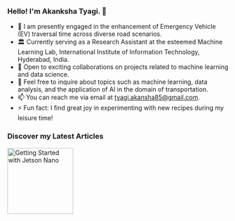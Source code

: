 ### Hello! I'm Akanksha Tyagi. 👋

- 🔭 I am presently engaged in the enhancement of Emergency Vehicle (EV) traversal time across diverse road scenarios.
- 🏛️ Currently serving as a Research Assistant at the esteemed Machine Learning Lab, International Institute of Information Technology, Hyderabad, India.
- 👯 Open to exciting collaborations on projects related to machine learning and data science.
- 💬 Feel free to inquire about topics such as machine learning, data analysis, and the application of AI in the domain of transportation.
- 📫 You can reach me via email at tyagi.akansha85@gmail.com.
- ⚡ Fun fact: I find great joy in experimenting with new recipes during my leisure time!

### Discover my Latest Articles
<a href="https://medium.com/@tyagi.akansha85/getting-started-with-jetson-nano-1b17fdff93c">
  <img src="https://miro.medium.com/v2/resize:fit:828/format:webp/0*2Ab0SSKFPCCK9Zni.png" alt="Getting Started with Jetson Nano" style="width:150px;height:auto;">
</a>

